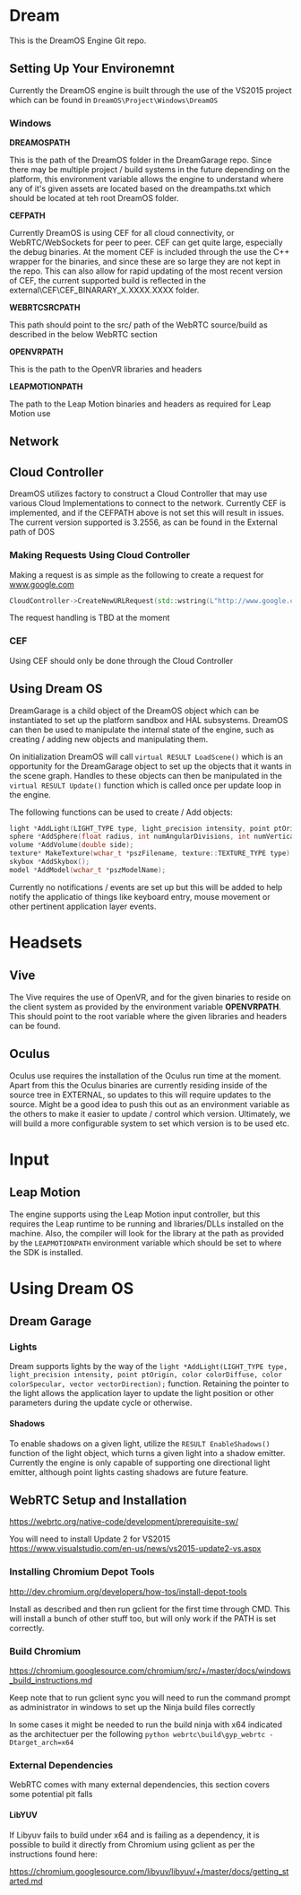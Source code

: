 # Dream

This is the DreamOS Engine Git repo. 

## Setting Up Your Environemnt 

Currently the DreamOS engine is built through the use of the VS2015 project which can be found in `DreamOS\Project\Windows\DreamOS`

### Windows

**DREAMOSPATH**

This is the path of the DreamOS folder in the DreamGarage repo. Since there may be multiple project / build systems in the future depending on the platform, this environment variable allows the engine to understand where any of it's given assets are located based on the dreampaths.txt which should be located at teh root DreamOS folder. 

**CEFPATH**

Currently DreamOS is using CEF for all cloud connectivity, or WebRTC/WebSockets for peer to peer.  CEF can get quite large, especially the debug binaries.  At the moment CEF is included through the use the C++ wrapper for the binaries, and since these are so large they are not kept in the repo.  This can also allow for rapid updating of the most recent version of CEF, the current supported build is reflected in the external\CEF\CEF_BINARARY_X.XXXX.XXXX folder.


**WEBRTCSRCPATH**

This path should point to the src/ path of the WebRTC source/build as described in the below WebRTC section

**OPENVRPATH**

This is the path to the OpenVR libraries and headers

**LEAPMOTIONPATH**

The path to the Leap Motion binaries and headers as required for Leap Motion use


## Network

## Cloud Controller

DreamOS utilizes factory to construct a Cloud Controller that may use various Cloud Implementations to connect to the network.  Currently CEF is implemented, and if the CEFPATH above is not set this will result in issues.  The current version supported is 3.2556, as can be found in the External path of DOS

### Making Requests Using Cloud Controller

Making a request is as simple as the following to create a request for www.google.com


```c++
CloudController->CreateNewURLRequest(std::wstring(L"http://www.google.com"));
```

The request handling is TBD at the moment

### CEF

Using CEF should only be done through the Cloud Controller


## Using Dream OS 

DreamGarage is a child object of the DreamOS object which can be instantiated to set up the platform sandbox and HAL subsystems.  DreamOS can then be used to manipulate the internal state of the engine, such as creating / adding new objects and manipulating them.  

On initialization DreamOS will call `virtual RESULT LoadScene()` which is an opportunity for the DreamGarage object to set up the objects that it wants in the scene graph.  Handles to these objects can then be manipulated in the `virtual RESULT Update()` function which is called once per update loop in the engine.

The following functions can be used to create / Add objects:

```c++
light *AddLight(LIGHT_TYPE type, light_precision intensity, point ptOrigin, color colorDiffuse, color colorSpecular, vector vectorDirection);
sphere *AddSphere(float radius, int numAngularDivisions, int numVerticalDivisions);
volume *AddVolume(double side);
texture* MakeTexture(wchar_t *pszFilename, texture::TEXTURE_TYPE type);
skybox *AddSkybox();
model *AddModel(wchar_t *pszModelName);
```

Currently no notifications / events are set up but this will be added to help notify the applicatio of things like keyboard entry, mouse movement or other pertinent application layer events.

# Headsets 

## Vive

The Vive requires the use of OpenVR, and for the given binaries to reside on the client system as provided by the environment variable **OPENVRPATH**.  This should point to the root variable where the given libraries and headers can be found.

## Oculus

Oculus use requires the installation of the Oculus run time at the moment.  Apart from this the Oculus binaries are currently residing inside of the source tree in EXTERNAL, so updates to this will require updates to the source.  Might be a good idea to push this out as an environment variable as the others to make it easier to update / control which version.  Ultimately, we will build a more configurable system to set which version is to be used etc. 

# Input

## Leap Motion

The engine supports using the Leap Motion input controller, but this requires the Leap runtime to be running and libraries/DLLs installed on the machine.  Also, the compiler will look for the library at the path as provided by the `LEAPMOTIONPATH` environment variable which should be set to where the SDK is installed.

# Using Dream OS

## Dream Garage

### Lights

Dream supports lights by the way of the `light *AddLight(LIGHT_TYPE type, light_precision intensity, point ptOrigin, color colorDiffuse, color colorSpecular, vector vectorDirection);` function.  Retaining the pointer to the light allows the application layer to update the light position or other parameters during the update cycle or otherwise.

#### Shadows

To enable shadows on a given light, utilize the `RESULT EnableShadows()` function of the light object, which turns a given light into a shadow emitter.  Currently the engine is only capable of supporting one directional light emitter, although point lights casting shadows are future feature. 

## WebRTC Setup and Installation

https://webrtc.org/native-code/development/prerequisite-sw/

You will need to install Update 2 for VS2015 https://www.visualstudio.com/en-us/news/vs2015-update2-vs.aspx

### Installing Chromium Depot Tools

http://dev.chromium.org/developers/how-tos/install-depot-tools

Install as described and then run gclient for the first time through CMD.  This will install a bunch of other stuff too, but will only work if the PATH is set correctly.  

###  Build Chromium

https://chromium.googlesource.com/chromium/src/+/master/docs/windows_build_instructions.md

Keep note that to run gclient sync you will need to run the command prompt as administrator in windows to set up the Ninja build files correctly

In some cases it might be needed to run the build ninja with x64 indicated as the architectuer per the following `python webrtc\build\gyp_webrtc -Dtarget_arch=x64`

### External Dependencies 

WebRTC comes with many external dependencies, this section covers some potential pit falls

#### LibYUV

If Libyuv fails to build under x64 and is failing as a dependency, it is possible to build it directly from Chromium using gclient as per the instructions found here:

https://chromium.googlesource.com/libyuv/libyuv/+/master/docs/getting_started.md

